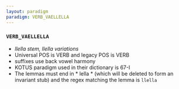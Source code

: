 ```yaml
---
layout: paradigm
paradigm: VERB_VAELLELLA
---
```

### ` VERB_VAELLELLA `

* _llella stem, llella variations_
* Universal POS is VERB and legacy POS is VERB
* suffixes use back vowel harmony
* KOTUS paradigm used in their dictionary is 67-I
* The lemmas must end in * lella * (which will be deleted to form an invariant stub) and the regex matching the lemma is ` llella `
